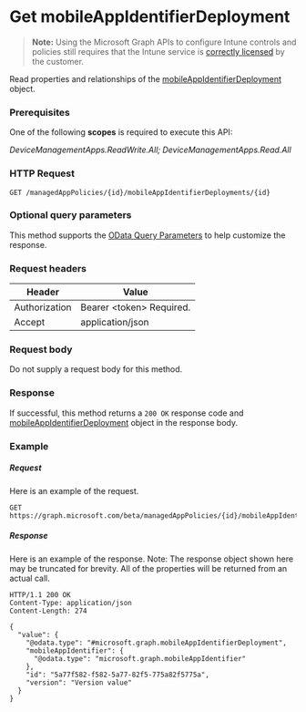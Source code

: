 ﻿# Get mobileAppIdentifierDeployment> **Note:** Using the Microsoft Graph APIs to configure Intune controls and policies still requires that the Intune service is [correctly licensed](https://www.microsoft.com/en-us/cloud-platform/microsoft-intune-pricing) by the customer.
Read properties and relationships of the [mobileAppIdentifierDeployment](../resources/intune_mam_mobileappidentifierdeployment.md) object.
### Prerequisites
One of the following **scopes** is required to execute this API:

*DeviceManagementApps.ReadWrite.All; DeviceManagementApps.Read.All*
### HTTP Request
<!-- {
  "blockType": "ignored"
}
-->
```http
GET /managedAppPolicies/{id}/mobileAppIdentifierDeployments/{id}
```

### Optional query parameters
This method supports the [OData Query Parameters](http://graph.microsoft.io/docs/overview/query_parameters) to help customize the response.
### Request headers
|Header|Value|
|---|---|
|Authorization|Bearer &lt;token&gt; Required.|
|Accept|application/json|

### Request body
Do not supply a request body for this method.

### Response
If successful, this method returns a `200 OK` response code and [mobileAppIdentifierDeployment](../resources/intune_mam_mobileappidentifierdeployment.md) object in the response body.

### Example
##### Request
Here is an example of the request.
```http
GET https://graph.microsoft.com/beta/managedAppPolicies/{id}/mobileAppIdentifierDeployments/{id}
```

##### Response
Here is an example of the response. Note: The response object shown here may be truncated for brevity. All of the properties will be returned from an actual call.
```http
HTTP/1.1 200 OK
Content-Type: application/json
Content-Length: 274

{
  "value": {
    "@odata.type": "#microsoft.graph.mobileAppIdentifierDeployment",
    "mobileAppIdentifier": {
      "@odata.type": "microsoft.graph.mobileAppIdentifier"
    },
    "id": "5a77f582-f582-5a77-82f5-775a82f5775a",
    "version": "Version value"
  }
}
```



